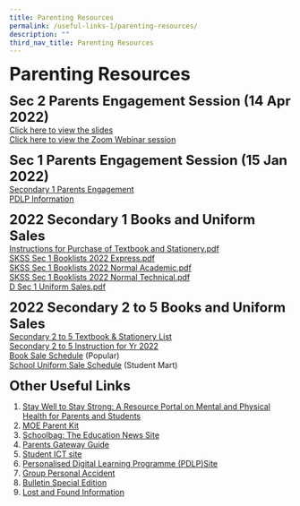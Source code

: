 ```yaml
---
title: Parenting Resources
permalink: /useful-links-1/parenting-resources/
description: ""
third_nav_title: Parenting Resources
---
```


**<font size=6>Parenting Resources</font>**

**<font size=5>Sec 2 Parents Engagement Session (14 Apr 2022)</font>**<br>
[Click here to view the slides](/files/Sec%202%20Streaming%20Parents%20Engagement%202022.pdf) <br>
[Click here to view the Zoom Webinar session](https://drive.google.com/file/d/1ws4Uz4vhYYqlfehvcgVpHgAvZFrM3NhA/view?usp=sharing)


**<font size=5>Sec 1 Parents Engagement Session (15 Jan 2022)</font>**<br>
[Secondary 1 Parents Engagement](/files/Slides%20for%20Sec%201%20Parents%20Engagement%20Session%2015%20Jan%202022_compressed.pdf) <br>
[PDLP Information](https://sites.google.com/moe.edu.sg/skss-pdlp/parentguardian)

**<font size=5>2022 Secondary 1 Books and Uniform Sales</font>**<br>
[Instructions for Purchase of Textbook and Stationery.pdf](/files/Instructions%20for%20Purchase%20of%20Textbook%20and%20Stationery.pdf) <br>
[SKSS Sec 1 Booklists 2022 Express.pdf](/files/SKSS%20Sec%201%20Booklists%202022%20Express.pdf) <br>
[SKSS Sec 1 Booklists 2022 Normal Academic.pdf](/files/SKSS%20Sec%201%20Booklists%202022%20Normal%20Academic.pdf) <br>
[SKSS Sec 1 Booklists 2022 Normal Technical.pdf](/files/SKSS%20Sec%201%20Booklists%202022%20Normal%20Technical.pdf) <br>
[D Sec 1 Uniform Sales.pdf](/files/D%20Sec%201%20Uniform%20Sales.pdf)

**<font size=5>2022 Secondary 2 to 5 Books and Uniform Sales</font>**<br>
[Secondary 2 to 5 Textbook & Stationery List](/files/SKSS%20S2-S5%202021%20Textbook%20and%20Stationery%20list.pdf)<br>
[Secondary 2 to 5 Instruction for Yr 2022](/files/SKSS%20S2-S5%20Textbook%20and%20Stationery%20instruction%202022.pdf)<br>
[Book Sale Schedule](/files/Instructions%20for%20Purchase%20of%20Textbooks%20&%20Stationery.pdf) (Popular)<br>
[School Uniform Sale Schedule](/files/SKSS%20Uniform%20sale%20schedule%202021.pdf) (Student Mart)<br>

**<font size=5>Other Useful Links</font>**<br>
1.  [Stay Well to Stay Strong: A Resource Portal on Mental and Physical Health for Parents and Students](https://www.healthhub.sg/programmes/170/StayWell)  
2.  [MOE Parent Kit](https://www.moe.gov.sg/parentkit)
3.  [Schoolbag: The Education News Site](https://www.schoolbag.edu.sg/)
4.  [Parents Gateway Guide](https://moe-sengkangsec-staging.netlify.app/useful-links-1/parenting-resources)
5.  [Student ICT site](https://sites.google.com/moe.edu.sg/skss-student-ict/hbl) 
6. [Personalised Digital Learning Programme (PDLP)Site](https://sites.google.com/moe.edu.sg/skss-pdlp/home) 
7.  [Group Personal Accident](https://www.income.com.sg/studentgpa)
8.  [Bulletin Special Edition](/files/SKSS%20Bulletin%20Special%20Edition%2027%20July%202021.pdf)
9.  [Lost and Found Information](/files/Lost%20and%20Found%20Information.pdf)